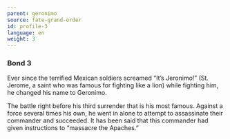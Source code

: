 ```yaml
---
parent: geronimo
source: fate-grand-order
id: profile-3
language: en
weight: 3
---
```


### Bond 3

Ever since the terrified Mexican soldiers screamed “It’s Jeronimo!” (St. Jerome, a saint who was famous for fighting like a lion) while fighting him, he changed his name to Geronimo.

The battle right before his third surrender that is his most famous. Against a force several times his own, he went in alone to attempt to assassinate their commander and succeeded. It has been said that this commander had given instructions to “massacre the Apaches.”
